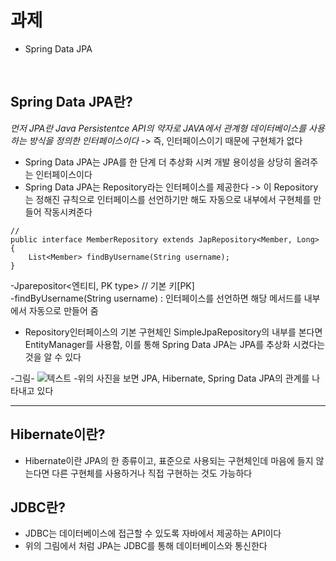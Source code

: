 # 과제

* Spring Data JPA

<br>

## Spring Data JPA란?

*먼저 JPA란 Java Persistentce API의 약자로 JAVA에서 관계형 데이터베이스를 사용하는 방식을 정의한 인터페이스이다* -> 즉, 인터페이스이기 때문에 구현체가 없다

* Spring Data JPA는 JPA를 한 단계 더 추상화 시켜 개발 용이성을 상당히 올려주는 인터페이스이다
* Spring Data JPA는 Repository라는 인터페이스를 제공한다 -> 이 Repository는 정해진 규칙으로 인터페이스를 선언하기만 해도 자동으로 내부에서 구현체를 만들어 작동시켜준다
```
//
public interface MemberRepository extends JapRepository<Member, Long> {
    List<Member> findByUsername(String username);
}
```
-Jparepositor<엔티티, PK type> // 기본 키[PK]   
-findByUsername(String username) : 인터페이스를 선언하면 해당 메서드를 내부에서 자동으로 만들어 줌   

* Repository인터페이스의 기본 구현체인 SimpleJpaRepository의 내부를 본다면 EntityManager를 사용함, 이를 통해 Spring Data JPA는 JPA를 추상화 시켰다는 것을 알 수 있다   

-그림-
![텍스트](https://velog.velcdn.com/images%2Fyebali%2Fpost%2Fad31292b-eba6-4cc0-9b18-55b4a0b4072f%2Fimage.png)
-위의 사진을 보면 JPA, Hibernate, Spring Data JPA의 관계를 나타내고 있다

* * *

## Hibernate이란?

* Hibernate이란 JPA의 한 종류이고, 표준으로 사용되는 구현체인데 마음에 들지 않는다면 다른 구현체를 사용하거나 직접 구현하는 것도 가능하다

## JDBC란?

* JDBC는 데이터베이스에 접근할 수 있도록 자바에서 제공하는 API이다
* 위의 그림에서 처럼 JPA는 JDBC를 통해 데이터베이스와 통신한다